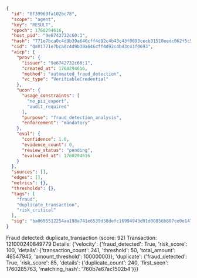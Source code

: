 ```json
{
  "id": "0f39969fa102bc78",
  "scope": "agent",
  "key": "RESULT",
  "epoch": 1760294616,
  "host_pid": "9e6742732c60:1",
  "hash": "771e7bca0c4d9b39a646cff4d92c4b43c43f0693cecb31510eedc062f5c5c216",
  "cid": "QmV1771e7bca0c4d9b39a646cff4d92c4b43c43f0693",
  "aicp": {
    "prov": {
      "issuer": "9e6742732c60:1",
      "created_at": 1760294616,
      "method": "automated_fraud_detection",
      "vc_type": "VerifiableCredential"
    },
    "ucon": {
      "usage_constraints": [
        "no_pii_export",
        "audit_required"
      ],
      "purpose": "fraud_detection_analysis",
      "enforcement": "mandatory"
    },
    "eval": {
      "confidence": 1.0,
      "evidence_count": 0,
      "review_status": "pending",
      "evaluated_at": 1760294616
    }
  },
  "sources": [],
  "edges": [],
  "metrics": {},
  "thresholds": {},
  "tags": [
    "fraud",
    "duplicate_transaction",
    "risk_critical"
  ],
  "sig": "ba0695512254aa198a741e6539d58defc16994943d91d00856b807ce0e1477b8"
}
```

Fraud detected: duplicate_transaction (score: 92)
Transaction: 121000240849779
Details: {'velocity': {'fraud_detected': True, 'risk_score': 100, 'details': {'transaction_count': 241, 'threshold': 50, 'total_amount': 46547945, 'amount_threshold': 10000000}}, 'duplicate': {'fraud_detected': True, 'risk_score': 85, 'details': {'duplicate_count': 240, 'first_seen': 1760285763, 'matching_hash': '760b7e67ac1502b4'}}}